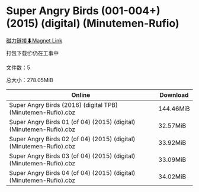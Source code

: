 # Super Angry Birds (001-004+) (2015) (digital) (Minutemen-Rufio)

[磁力链接⬇Magnet Link](magnet:?xt=urn:btih:0de933748176cdf72a38e7769f275eb24d0962e2&dn=Super%20Angry%20Birds%20%28001-004%2B%29%20%282015%29%20%28digital%29%20%28Minutemen-Rufio%29)

打包下载📦仍在工事中

文件数：5

总大小：278.05MiB

Online | Download
--- | ---
Super Angry Birds (2016) (digital TPB) (Minutemen-Rufio).cbz | 144.46MiB
Super Angry Birds 01 (of 04) (2015) (digital) (Minutemen-Rufio).cbz | 32.57MiB
Super Angry Birds 02 (of 04) (2015) (digital) (Minutemen-Rufio).cbz | 33.92MiB
Super Angry Birds 03 (of 04) (2015) (digital) (Minutemen-Rufio).cbz | 33.09MiB
Super Angry Birds 04 (of 04) (2015) (digital) (Minutemen-Rufio).cbz | 34.02MiB